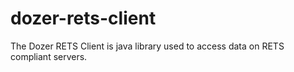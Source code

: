 dozer-rets-client
=================

The Dozer RETS Client is java library used to access data on RETS compliant servers.

